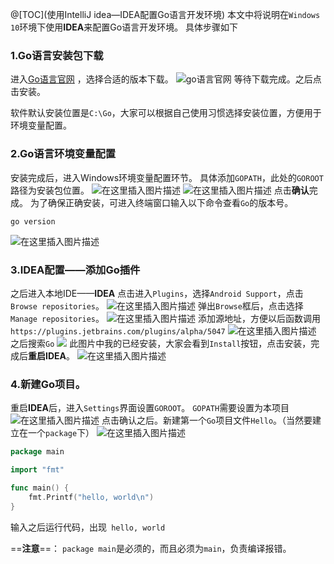 @[TOC](使用IntelliJ idea—IDEA配置Go语言开发环境)
本文中将说明在`Windows 10`环境下使用**IDEA**来配置Go语言开发环境。
具体步骤如下

### 1.Go语言安装包下载

进入[Go语言官网](https://golang.org/dl/) ，选择合适的版本下载。
![go语言官网](https://img-blog.csdn.net/20181014153539704?watermark/2/text/aHR0cHM6Ly9ibG9nLmNzZG4ubmV0L0tvcmVuX1dlaQ==/font/5a6L5L2T/fontsize/400/fill/I0JBQkFCMA==/dissolve/70)
等待下载完成。之后点击安装。

软件默认安装位置是`C:\Go`，大家可以根据自己使用习惯选择安装位置，方便用于环境变量配置。
###  2.Go语言环境变量配置
安装完成后，进入Windows环境变量配置环节。
具体添加`GOPATH`，此处的`GOROOT`路径为安装包位置。
![在这里插入图片描述](https://img-blog.csdn.net/20181018111908276?watermark/2/text/aHR0cHM6Ly9ibG9nLmNzZG4ubmV0L0tvcmVuX1dlaQ==/font/5a6L5L2T/fontsize/400/fill/I0JBQkFCMA==/dissolve/70)
![在这里插入图片描述](https://img-blog.csdn.net/2018101811173762?watermark/2/text/aHR0cHM6Ly9ibG9nLmNzZG4ubmV0L0tvcmVuX1dlaQ==/font/5a6L5L2T/fontsize/400/fill/I0JBQkFCMA==/dissolve/70)
点击**确认**完成。
为了确保正确安装，可进入终端窗口输入以下命令查看`Go`的版本号。

`go version`

![在这里插入图片描述](https://img-blog.csdn.net/20181014155156911?watermark/2/text/aHR0cHM6Ly9ibG9nLmNzZG4ubmV0L0tvcmVuX1dlaQ==/font/5a6L5L2T/fontsize/400/fill/I0JBQkFCMA==/dissolve/70)
###  3.IDEA配置——添加Go插件
之后进入本地IDE——**IDEA**
点击进入`Plugins`，选择`Android Support`，点击`Browse repositories`。
![在这里插入图片描述](https://img-blog.csdn.net/20181014155738349?watermark/2/text/aHR0cHM6Ly9ibG9nLmNzZG4ubmV0L0tvcmVuX1dlaQ==/font/5a6L5L2T/fontsize/400/fill/I0JBQkFCMA==/dissolve/70)
弹出`Browse`框后，点击选择`Manage repositories`。
![在这里插入图片描述](https://img-blog.csdn.net/20181014160423788?watermark/2/text/aHR0cHM6Ly9ibG9nLmNzZG4ubmV0L0tvcmVuX1dlaQ==/font/5a6L5L2T/fontsize/400/fill/I0JBQkFCMA==/dissolve/70)
添加源地址，方便以后函数调用
`https://plugins.jetbrains.com/plugins/alpha/5047`
![在这里插入图片描述](https://img-blog.csdn.net/20181014160747597?watermark/2/text/aHR0cHM6Ly9ibG9nLmNzZG4ubmV0L0tvcmVuX1dlaQ==/font/5a6L5L2T/fontsize/400/fill/I0JBQkFCMA==/dissolve/70)
之后搜索`Go`
![](https://img-blog.csdn.net/20181014155641805?watermark/2/text/aHR0cHM6Ly9ibG9nLmNzZG4ubmV0L0tvcmVuX1dlaQ==/font/5a6L5L2T/fontsize/400/fill/I0JBQkFCMA==/dissolve/70)
此图片中我的已经安装，大家会看到`Install`按钮，点击安装，完成后**重启IDEA**。
![在这里插入图片描述](https://img-blog.csdn.net/20181014155924470?watermark/2/text/aHR0cHM6Ly9ibG9nLmNzZG4ubmV0L0tvcmVuX1dlaQ==/font/5a6L5L2T/fontsize/400/fill/I0JBQkFCMA==/dissolve/70)

###  4.新建Go项目。
重启**IDEA**后，进入`Settings`界面设置`GOROOT`。
`GOPATH`需要设置为本项目
![在这里插入图片描述](https://img-blog.csdn.net/20181014161108126?watermark/2/text/aHR0cHM6Ly9ibG9nLmNzZG4ubmV0L0tvcmVuX1dlaQ==/font/5a6L5L2T/fontsize/400/fill/I0JBQkFCMA==/dissolve/70)
点击确认之后。新建第一个`Go`项目文件`Hello`。（当然要建立在一个`package`下）
![在这里插入图片描述](https://img-blog.csdn.net/20181014161325344?watermark/2/text/aHR0cHM6Ly9ibG9nLmNzZG4ubmV0L0tvcmVuX1dlaQ==/font/5a6L5L2T/fontsize/400/fill/I0JBQkFCMA==/dissolve/70)
```go
package main

import "fmt"

func main() {
	fmt.Printf("hello, world\n")
}
```
输入之后运行代码，出现` hello, world`

==**注意**==： `package main`是必须的，而且必须为`main`，负责编译报错。